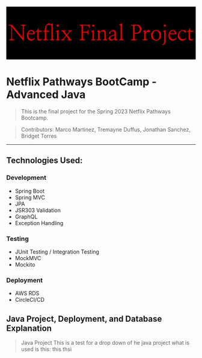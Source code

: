 ![alt text](Netflix_Final_Project.png)
# Netflix Pathways BootCamp - Advanced Java


>This is the final project for the Spring 2023 Netflix Pathways Bootcamp.
 
>Contributors: Marco Martinez, Tremayne Duffus, Jonathan Sanchez, Bridget Torres

---

## Technologies Used: 

### Development
- Spring Boot
- Spring MVC
- JPA
- JSR303 Validation
- GraphQL
- Exception Handling

### Testing
- JUnit Testing / Integration Testing
- MockMVC
- Mockito

### Deployment
- AWS RDS
- CircleCI/CD

## Java Project, Deployment, and Database Explanation

>Java Project
>This is a test for a drop down of he java project
>what is used is this: this thsi
